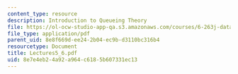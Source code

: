 ```yaml
---
content_type: resource
description: Introduction to Queueing Theory
file: https://ol-ocw-studio-app-qa.s3.amazonaws.com/courses/6-263j-data-communication-networks-fall-2002/8e7e4eb24a92a964c6185b607331ec13_Lectures5_6.pdf
file_type: application/pdf
parent_uid: 8e8f669d-ee24-2b04-ec9b-d3110bc316b4
resourcetype: Document
title: Lectures5_6.pdf
uid: 8e7e4eb2-4a92-a964-c618-5b607331ec13
---
```

